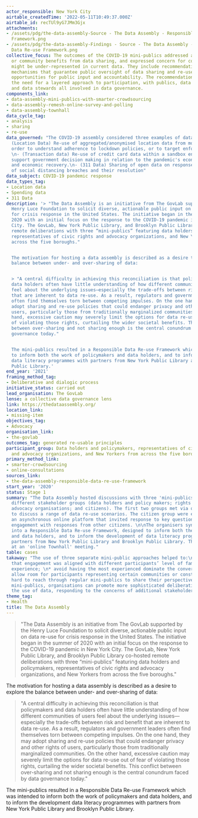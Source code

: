 ```yaml
---
actor_responsible: New York City
airtable_createdTime: '2022-05-11T10:49:37.000Z'
airtable_id: recTUl9yG7JMm3Gjx
attachments:
- /assets/pdg/the-data-assembly-Source - The Data Assembly - Responsible Data Re-use
  Framework.png
- /assets/pdg/the-data-assembly-Findings - Source - The Data Assembly - Responsible
  Data Re-use Framework.png
collective_focus: The outcomes of the COVID-19 mini-publics addressed a range of collective
  or community benefits from data sharing, and expressed concern for communities who
  might be under-represented in current data. They include recommendations for ongoing
  mechanisms that guarantee public oversight of data sharing and re-use action, and
  opportunities for public input and accountability. The recommendations highlight
  the need for a layered approach to participation, with publics, data intermediaries
  and data stewards all involved in data governance.
components_link:
- data-assembly-mini-publics-with-smarter-crowdsourcing
- data-assembly-remesh-online-survey-and-polling
- data-assembly-townhall
data_cycle_tag:
- analysis
- sharing
- re-use
data_governed: "The COVID-19 assembly considered three examples of data re-use:\n\n-
  (Location Data) Re-use of aggregated/anonymised location data from mobile apps in
  order to understand adherence to lockdown policies, or to target enforcement activities.
  \n- (Transaction data) Re-use of credit card data within a sandbox environment to
  support government decision making in relation to the pandemic's economic impacts,
  and economic recovery.\n- (311 Data) Sharing of open data on response to reports
  of social distancing breaches and their resolution"
data_subject: COVID-19 pandemic response
data_types_tag:
- Location data
- Spending data
- 311 Data
description: '> "The Data Assembly is an initiative from The GovLab supported by the
  Henry Luce Foundation to solicit diverse, actionable public input on data re-use
  for crisis response in the United States. The initiative began in the summer of
  2020 with an initial focus on the response to the COVID-19 pandemic in New York
  City. The GovLab, New York Public Library, and Brooklyn Public Library co-hosted
  remote deliberations with three “mini-publics” featuring data holders and policymakers,
  representatives of civic rights and advocacy organizations, and New Yorkers from
  across the five boroughs."


  The motivation for hosting a data assembly is described as a desire to explore the
  balance between under- and over-sharing of data:


  > "A central difficulty in achieving this reconciliation is that policymakers and
  data holders often have little understanding of how different communities of users
  feel about the underlying issues—especially the trade-offs between risk and benefit
  that are inherent to data re-use. As a result, regulators and government leaders
  often find themselves torn between competing impulses. On the one hand, they may
  adopt sharing and re-use policies that could endanger privacy and other rights of
  users, particularly those from traditionally marginalized communities. On the other
  hand, excessive caution may severely limit the options for data re-use out of fear
  of violating those rights, curtailing the wider societal benefits. This conflict
  between over-sharing and not sharing enough is the central conundrum faced by data
  governance today."


  The mini-publics resulted in a Responsible Data Re-use Framework which was intended
  to inform both the work of policymakers and data holders, and to inform the development
  data literacy programmes with partners from New York Public Library and Brooklyn
  Public Library.'
end_year: '2021'
framing_method_tag:
- Deliberative and dialogic process
initiative_status: carried out
lead_organisation: The GovLab
lense: a collective data governance lens
link: https://thedataassembly.org/
location_link:
- missing-item
objectives_tag:
- Advocacy
organisation_link:
- the-govlab
outcomes_tag: generated re-usable principles
participant_group: Data holders and policymakers, representatives of civic rights
  and advocacy organizations, and New Yorkers from across the five boroughs
primary_method_link:
- smarter-crowdsourcing
- online-consultations
sources_link:
- the-data-assembly-responsible-data-re-use-framework
start_year: '2020'
status: Stage 1
summary: "The Data Assembly hosted discussions with three 'mini-publics', each representing
  different stakeholder groups (data holders and policy makers; rights groups and
  advocacy organisations; and citizens). The first two groups met via online meeting,
  to discuss a range of data re-use scenarios. The citizen group were engaged through
  an asynchronous online platform that invited response to key questions, and encouraged
  engagement with responses from other citizens. \n\nThe organisers synthesised findings
  into a Responsible Data Re-use Framework, designed to inform both the work of policymakers
  and data holders, and to inform the development of data literacy programmes with
  partners from New York Public Library and Brooklyn Public Library. This was presented
  at an 'online Townhall' meeting."
table: cases
takaway: "The use of three separate mini-public approaches helped to:\n\n* ensure
  that engagement was aligned with different participants’ level of familiarity and
  experience; \n* avoid having the most experienced dominate the conversation; and\n*
  allow room for participants representing certain communities or constituencies often
  hard to reach through regular mini-publics to share their perspectives\n\nBy using
  mini-publics, organisations can promote more sophisticated deliberations around
  the use of data, responding to the concerns of additional stakeholders"
theme_tag:
- Health
title: The Data Assembly
---
```


> "The Data Assembly is an initiative from The GovLab supported by the Henry Luce Foundation to solicit diverse, actionable public input on data re-use for crisis response in the United States. The initiative began in the summer of 2020 with an initial focus on the response to the COVID-19 pandemic in New York City. The GovLab, New York Public Library, and Brooklyn Public Library co-hosted remote deliberations with three “mini-publics” featuring data holders and policymakers, representatives of civic rights and advocacy organizations, and New Yorkers from across the five boroughs."

The motivation for hosting a data assembly is described as a desire to explore the balance between under- and over-sharing of data:

> "A central difficulty in achieving this reconciliation is that policymakers and data holders often have little understanding of how different communities of users feel about the underlying issues—especially the trade-offs between risk and benefit that are inherent to data re-use. As a result, regulators and government leaders often find themselves torn between competing impulses. On the one hand, they may adopt sharing and re-use policies that could endanger privacy and other rights of users, particularly those from traditionally marginalized communities. On the other hand, excessive caution may severely limit the options for data re-use out of fear of violating those rights, curtailing the wider societal benefits. This conflict between over-sharing and not sharing enough is the central conundrum faced by data governance today."

The mini-publics resulted in a Responsible Data Re-use Framework which was intended to inform both the work of policymakers and data holders, and to inform the development data literacy programmes with partners from New York Public Library and Brooklyn Public Library.